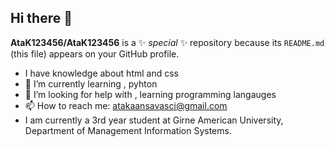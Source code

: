 ## Hi there 👋


**AtaK123456/AtaK123456** is a ✨ _special_ ✨ repository because its `README.md` (this file) appears on your GitHub profile.


- I have knowledge about html and css
- 🌱 I’m currently learning , pyhton
- 🤔 I’m looking for help with , learning programming langauges
- 📫 How to reach me: atakaansavasci@gmail.com
- I am currently a 3rd year student at Girne American University, Department of Management Information Systems.



